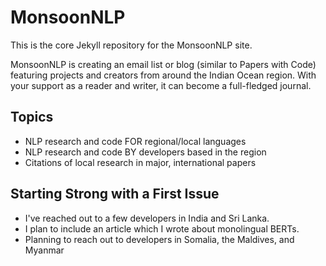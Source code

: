 # MonsoonNLP

This is the core Jekyll repository for the MonsoonNLP site.

MonsoonNLP is creating an email list or blog (similar to Papers with Code) featuring
projects and creators from around the Indian Ocean region. With your support as a reader
and writer, it can become a full-fledged journal.

## Topics
- NLP research and code FOR regional/local languages
- NLP research and code BY developers based in the region
- Citations of local research in major, international papers

## Starting Strong with a First Issue
- I've reached out to a few developers in India and Sri Lanka.
- I plan to include an article which I wrote about monolingual BERTs.
- Planning to reach out to developers in Somalia, the Maldives, and Myanmar
